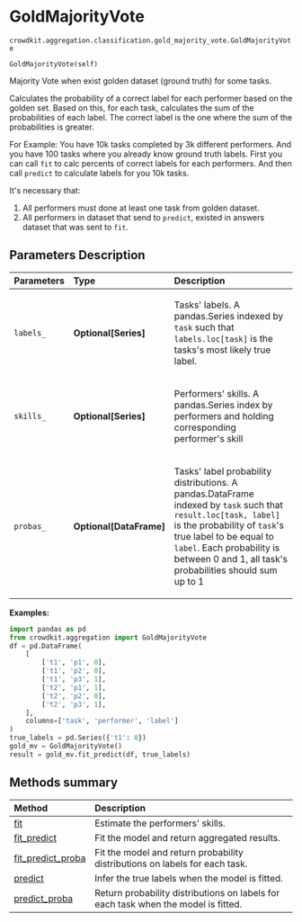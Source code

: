 # GoldMajorityVote
`crowdkit.aggregation.classification.gold_majority_vote.GoldMajorityVote`

```
GoldMajorityVote(self)
```

Majority Vote when exist golden dataset (ground truth) for some tasks.


Calculates the probability of a correct label for each performer based on the golden set.
Based on this, for each task, calculates the sum of the probabilities of each label.
The correct label is the one where the sum of the probabilities is greater.

For Example: You have 10k tasks completed by 3k different performers. And you have 100 tasks where you already
know ground truth labels. First you can call `fit` to calc percents of correct labels for each performers.
And then call `predict` to calculate labels for you 10k tasks.

It's necessary that:
1. All performers must done at least one task from golden dataset.
2. All performers in dataset that send to `predict`, existed in answers dataset that was sent to `fit`.

## Parameters Description

| Parameters | Type | Description |
| :----------| :----| :-----------|
`labels_`|**Optional\[Series\]**|<p>Tasks&#x27; labels. A pandas.Series indexed by `task` such that `labels.loc[task]` is the tasks&#x27;s most likely true label.</p>
`skills_`|**Optional\[Series\]**|<p>Performers&#x27; skills. A pandas.Series index by performers and holding corresponding performer&#x27;s skill</p>
`probas_`|**Optional\[DataFrame\]**|<p>Tasks&#x27; label probability distributions. A pandas.DataFrame indexed by `task` such that `result.loc[task, label]` is the probability of `task`&#x27;s true label to be equal to `label`. Each probability is between 0 and 1, all task&#x27;s probabilities should sum up to 1</p>

**Examples:**

```python
import pandas as pd
from crowdkit.aggregation import GoldMajorityVote
df = pd.DataFrame(
    [
        ['t1', 'p1', 0],
        ['t1', 'p2', 0],
        ['t1', 'p3', 1],
        ['t2', 'p1', 1],
        ['t2', 'p2', 0],
        ['t2', 'p3', 1],
    ],
    columns=['task', 'performer', 'label']
)
true_labels = pd.Series({'t1': 0})
gold_mv = GoldMajorityVote()
result = gold_mv.fit_predict(df, true_labels)
```
## Methods summary

| Method | Description |
| :------| :-----------|
[fit](crowdkit.aggregation.classification.gold_majority_vote.GoldMajorityVote.fit.md)| Estimate the performers' skills.
[fit_predict](crowdkit.aggregation.classification.gold_majority_vote.GoldMajorityVote.fit_predict.md)| Fit the model and return aggregated results.
[fit_predict_proba](crowdkit.aggregation.classification.gold_majority_vote.GoldMajorityVote.fit_predict_proba.md)| Fit the model and return probability distributions on labels for each task.
[predict](crowdkit.aggregation.classification.gold_majority_vote.GoldMajorityVote.predict.md)| Infer the true labels when the model is fitted.
[predict_proba](crowdkit.aggregation.classification.gold_majority_vote.GoldMajorityVote.predict_proba.md)| Return probability distributions on labels for each task when the model is fitted.
